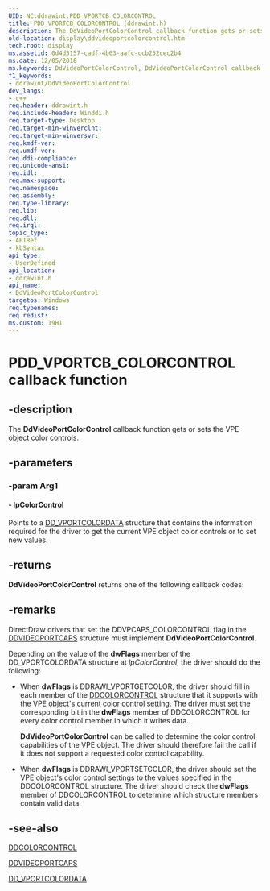 ```yaml
---
UID: NC:ddrawint.PDD_VPORTCB_COLORCONTROL
title: PDD_VPORTCB_COLORCONTROL (ddrawint.h)
description: The DdVideoPortColorControl callback function gets or sets the VPE object color controls.
old-location: display\ddvideoportcolorcontrol.htm
tech.root: display
ms.assetid: 0d4d5157-cadf-4b63-aafc-ccb252cec2b4
ms.date: 12/05/2018
ms.keywords: DdVideoPortColorControl, DdVideoPortColorControl callback function [Display Devices], PDD_VPORTCB_COLORCONTROL, PDD_VPORTCB_COLORCONTROL callback, ddfncs_42f1c569-d463-4c22-af43-fb4d829843ab.xml, ddrawint/DdVideoPortColorControl, display.ddvideoportcolorcontrol
f1_keywords:
- ddrawint/DdVideoPortColorControl
dev_langs:
- c++
req.header: ddrawint.h
req.include-header: Winddi.h
req.target-type: Desktop
req.target-min-winverclnt: 
req.target-min-winversvr: 
req.kmdf-ver: 
req.umdf-ver: 
req.ddi-compliance: 
req.unicode-ansi: 
req.idl: 
req.max-support: 
req.namespace: 
req.assembly: 
req.type-library: 
req.lib: 
req.dll: 
req.irql: 
topic_type:
- APIRef
- kbSyntax
api_type:
- UserDefined
api_location:
- ddrawint.h
api_name:
- DdVideoPortColorControl
targetos: Windows
req.typenames: 
req.redist: 
ms.custom: 19H1
---
```


# PDD_VPORTCB_COLORCONTROL callback function


## -description


The <b>DdVideoPortColorControl</b> callback function gets or sets the VPE object color controls.


## -parameters




### -param Arg1








#### - lpColorControl

Points to a <a href="https://docs.microsoft.com/windows/desktop/api/ddrawint/ns-ddrawint-dd_vportcolordata">DD_VPORTCOLORDATA</a> structure that contains the information required for the driver to get the current VPE object color controls or to set new values.


## -returns



<b>DdVideoPortColorControl</b> returns one of the following callback codes:




## -remarks



DirectDraw drivers that set the DDVPCAPS_COLORCONTROL flag in the <a href="https://docs.microsoft.com/windows/desktop/api/dvp/ns-dvp-ddvideoportcaps">DDVIDEOPORTCAPS</a> structure must implement <b>DdVideoPortColorControl</b>.

Depending on the value of the <b>dwFlags</b> member of the DD_VPORTCOLORDATA structure at <i>lpColorControl</i>, the driver should do the following:

<ul>
<li>
When <b>dwFlags</b> is DDRAWI_VPORTGETCOLOR, the driver should fill in each member of the <a href="https://docs.microsoft.com/previous-versions/windows/hardware/drivers/ff549237(v=vs.85)">DDCOLORCONTROL</a> structure that it supports with the VPE object's current color control setting. The driver must set the corresponding bit in the <b>dwFlags</b> member of DDCOLORCONTROL for every color control member in which it writes data.

<b>DdVideoPortColorControl</b> can be called to determine the color control capabilities of the VPE object. The driver should therefore fail the call if it does not support a requested color control capability.

</li>
<li>
When <b>dwFlags</b> is DDRAWI_VPORTSETCOLOR, the driver should set the VPE object's color control settings to the values specified in the DDCOLORCONTROL structure. The driver should check the <b>dwFlags</b> member of DDCOLORCONTROL to determine which structure members contain valid data.

</li>
</ul>



## -see-also




<a href="https://docs.microsoft.com/previous-versions/windows/hardware/drivers/ff549237(v=vs.85)">DDCOLORCONTROL</a>



<a href="https://docs.microsoft.com/windows/desktop/api/dvp/ns-dvp-ddvideoportcaps">DDVIDEOPORTCAPS</a>



<a href="https://docs.microsoft.com/windows/desktop/api/ddrawint/ns-ddrawint-dd_vportcolordata">DD_VPORTCOLORDATA</a>
 

 

